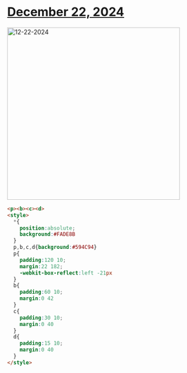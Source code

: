 # [December 22, 2024](https://cssbattle.dev/play/5b1YhrmtrZdm7DAznU7O)

<img src="https://firebasestorage.googleapis.com/v0/b/cssbattleapp.appspot.com/o/user%2Fe6YbeBahWNPT7VpE2rE2p85byxa2%2Ftargets%2Ftarget_TNQr2zt@2x.png?alt=media" width="400" alt="12-22-2024" />

```html
<p><b><c><d>
<style>
  *{
    position:absolute;
    background:#FADE8B
  }
  p,b,c,d{background:#594C94}
  p{
    padding:120 10;
    margin:22 182;
    -webkit-box-reflect:left -21px
  }
  b{
    padding:60 10;
    margin:0 42
  }
  c{
    padding:30 10;
    margin:0 40
  }  
  d{
    padding:15 10;
    margin:0 40
  }
</style>
```
